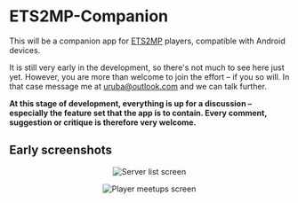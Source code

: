 # ETS2MP-Companion
This will be a companion app for [ETS2MP](https://ets2mp.com/) players, compatible with Android devices.

It is still very early in the development, so there's not much to see here just yet. However, you are more than welcome to join the effort – if you so will. In that case message me at [uruba@outlook.com](mailto:uruba@outlook.com) and we can talk further.

**At this stage of development, everything is up for a discussion – especially the feature set that the app is to contain. Every comment, suggestion or critique is therefore very welcome.**

## Early screenshots

<p align="center">
  <img src="https://cloud.githubusercontent.com/assets/4870410/11044511/9b297cec-8722-11e5-8e87-46389026739c.png" alt="Server list screen"/>
</p>

<p align="center">
  <img src="https://cloud.githubusercontent.com/assets/4870410/11044534/c05c6a74-8722-11e5-9581-7d6a0438e3f1.png" alt="Player meetups screen"/>
</p>
